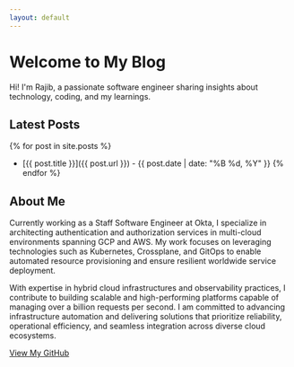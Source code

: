 ```yaml
---
layout: default
---
```


# Welcome to My Blog

Hi! I'm Rajib, a passionate software engineer sharing insights about technology, coding, and my learnings.

## Latest Posts

{% for post in site.posts %}
- [{{ post.title }}]({{ post.url }}) - {{ post.date | date: "%B %d, %Y" }}
{% endfor %}

## About Me

Currently working as a Staff Software Engineer at Okta, I specialize in architecting authentication and authorization services in multi-cloud environments spanning GCP and AWS. My work focuses on leveraging technologies such as Kubernetes, Crossplane, and GitOps to enable automated resource provisioning and ensure resilient worldwide service deployment. 

With expertise in hybrid cloud infrastructures and observability practices, I contribute to building scalable and high-performing platforms capable of managing over a billion requests per second. I am committed to advancing infrastructure automation and delivering solutions that prioritize reliability, operational efficiency, and seamless integration across diverse cloud ecosystems.

[View My GitHub](https://github.com/rajibmitra)